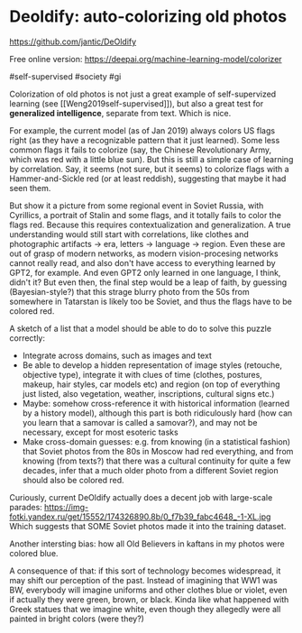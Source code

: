 # Deoldify: auto-colorizing old photos
https://github.com/jantic/DeOldify

Free online version: 
https://deepai.org/machine-learning-model/colorizer

#self-supervised #society #gi

Colorization of old photos is not just a great example of self-supervized learning (see [[Weng2019self-supervised]]), but also a great test for **generalized intelligence**, separate from text. Which is nice.

For example, the current model (as of Jan 2019) always colors US flags right (as they have a recognizable pattern that it just learned). Some less common flags it fails to colorize (say, the Chinese Revolutionary Army, which was red with a little blue sun). But this is still a simple case of learning by correlation. Say, it seems (not sure, but it seems) to colorize flags with a Hammer-and-Sickle red (or at least reddish), suggesting that maybe it had seen them.

But show it a picture from some regional event in Soviet Russia, with Cyrillics, a portrait of Stalin and some flags, and it totally fails to color the flags red. Because this requires contextualization and generalization. A true understanding would still start with correlations, like clothes and photographic artifacts → era, letters → language → region. Even these are out of grasp of modern networks, as modern vision-procesing networks cannot really read, and also don't have access to everything learned by GPT2, for example. And even GPT2 only learned in one language, I think, didn't it? But even then, the final step would be a leap of faith, by guessing (Bayesian-style?) that this strage blurry photo from the 50s from somewhere in Tatarstan is likely too be Soviet, and thus the flags have to be colored red.

A sketch of a list that a model should be able to do to solve this puzzle correctly:
* Integrate across domains, such as images and text
* Be able to develop a hidden representation of image styles (retouche, objective type), integrate it with clues of time (clothes, postures, makeup, hair styles, car models etc) and region (on top of everything just listed, also vegetation, weather, inscriptions, cultural signs etc.)
* Maybe: somehow cross-reference it with historical information (learned by a history model), although this part is both ridiculously hard (how can you learn that a samovar is called a samovar?), and may not be necessary, except for most esoteric tasks
* Make cross-domain guesses: e.g. from knowing (in a statistical fashion) that Soviet photos from the 80s in Moscow had red everything, and from knowing (from texts?) that there was a cultural continuity for quite a few decades, infer that a much older photo from a different Soviet region should also be colored red.

Curiously, current DeOldify actually does a decent job with large-scale parades:
https://img-fotki.yandex.ru/get/15552/174326890.8b/0_f7b39_fabc4648_-1-XL.jpg
Which suggests that SOME Soviet photos made it into the training dataset.

Another intersting bias: how all Old Believers in kaftans in my photos were colored blue.

A consequence of that: if this sort of technology becomes widespread, it may shift our perception of the past. Instead of imagining that WW1 was BW, everybody will imagine uniforms and other clothes blue or violet, even if actually they were green, brown, or black. Kinda like what happened with Greek statues that we imagine white, even though they allegedly were all painted in bright colors (were they?)